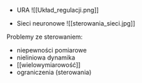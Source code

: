 - URA
![[Układ_regulacji.png]]

- Sieci neuronowe
![[sterowania_sieci.jpg]]


Problemy ze sterowaniem:
- niepewności pomiarowe
- nieliniowa dynamika
- [[wielowymiarowość]]
- ograniczenia (sterowania)